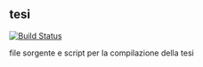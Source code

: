 ## tesi 

[![Build Status](https://travis-ci.org/mrizzoli/tesi.svg?branch=master)](https://travis-ci.org/mrizzoli/tesi)

file sorgente e script per la compilazione della tesi 
